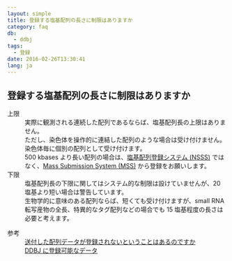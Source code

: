 ```yaml
---
layout: simple
title: 登録する塩基配列の長さに制限はありますか
category: faq
db:
  - ddbj
tags: 
  - 登録
date: 2016-02-26T13:30:41
lang: ja
---
```


## 登録する塩基配列の長さに制限はありますか

<dl><dt>上限</dt>
  <dd>実際に観測される連続した配列であるならば、塩基配列長の上限はありません。<br>ただし、染色体を操作的に連結した配列のような場合は受け付けません。染色体毎に個別の配列として受け付けます。<br>500 kbases より長い配列の場合は、<a href="/ddbj/web-submission.html">塩基配列登録システム (NSSS)</a> ではなく、<a href="/ddbj/mss.html">Mass Submission System (MSS)</a> から登録をお願いします。</dd><dt>下限</dt>
  <dd>塩基配列長の下限に関してはシステム的な制限は設けていませんが、20 塩基より短い場合は警告しています。<br>生物学的に意味のある配列ならば、短くても受け付けますが、small RNA 転写産物の全長、特異的なタグ配列などの場合でも 15 塩基程度の長さは必要と考えます。</dd>
</dl>
<dl><dt>参考</dt>
  <dd><a href="/faq/ja/reject-submission.html">送付した配列データが登録されないということはあるのですか</a></dd>
  <dd><a href="/documents/data-categories.html">DDBJ に登録可能なデータ</a></dd>
</dl>

